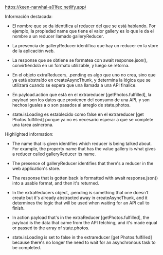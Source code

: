 https://keen-narwhal-a01fec.netlify.app/

Información destacada:

- El nombre que se da identifica al reducer del que se está hablando. Por ejemplo, la propiedad name que tiene el valor gallery es lo que le da el nombre a un reducer llamado galleryReducer.

- La presencia de galleryReducer identifica que hay un reducer en la store de la aplicación web.

- La response que se obtiene se formatea con await response.json(), convirtiéndola en un formato utilizable, y luego se retorna.

- En el objeto extraReducers, .pending es algo que uno no crea, sino que ya está abstraído en createAsyncThunk, y determina la lógica que se utilizará cuando se espera que una llamada a una API finalice.

- En payload.action que está en el extrareducer [getPhotos.fulfilled], la payload son los datos que provienen del consumo de una API, y son hechos iguales a o son pasados al arreglo de state.photos.

- state.isLoading es establecido como false en el extrareducer [get Photos.fulfilled] porque ya no es necesario esperar a que se complete una tarea asíncrona.

Highlighted information:

- The name that is given identifies which reducer is being talked about. For example, the property name that has the value gallery is what gives a reducer called galleryReducer its name.

- The presence of galleryReducer identifies that there's a reducer in the web application's store.

- The response that is gotten back is formatted with await response.json() into a usable format, and then it's returned.

- In the extraReducers object, .pending is something that one doesn't create but it's already abstracted away in createAsyncThunk, and it determines the logic that will be used when waiting for an API call to finish. 

- In action payload that's in the extraReducer [getPhotos.fulfilled], the payload is the data that came from the API fetching, and it's made equal or passed to the array of state.photos.

- state.isLoading is set to false in the extrareducer [get Photos.fulfilled] because there's no longer the need to wait for an asynchronous task to be completed.
